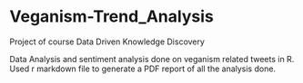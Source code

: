 # Veganism-Trend_Analysis
Project of course Data Driven Knowledge Discovery

Data Analysis and sentiment analysis done on veganism related tweets in R.
Used r markdown file to generate a PDF report of all the analysis done.
